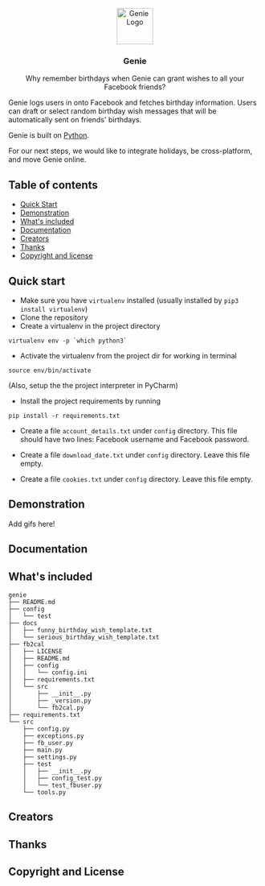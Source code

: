<p align="center">
  
<img src="https://imgur.com/ErP9Ujr.png[/img]" alt="Genie Logo" height="72">
  
</p>

<h3 align="center">Genie</h3>

<p align="center">
Why remember birthdays when Genie can grant wishes to all your Facebook friends?  <br>
  </p>
  
Genie logs users in onto Facebook and fetches birthday information. Users can
draft or select random birthday wish messages that will be automatically sent on
friends' birthdays.

Genie is built on [Python](https://www.tensorflow.org/api_docs/python).

For our next steps, we would like to integrate holidays, be cross-platform, and 
move Genie online.

## Table of contents

- [Quick Start](#quick-start)
- [Demonstration](#demonstration)
- [What's included](#whats-included)
- [Documentation](#documentation)
- [Creators](#creators)
- [Thanks](#thanks)
- [Copyright and license](#copyright-and-license)

## Quick start

* Make sure you have `virtualenv` installed (usually installed by `pip3 install virtualenv`)
* Clone the repository
* Create a virtualenv in the project directory
```
virtualenv env -p `which python3`
```
* Activate the virtualenv from the project dir for working in terminal
```
source env/bin/activate
```
(Also, setup the the project interpreter in PyCharm)

* Install the project requirements by running
```
pip install -r requirements.txt
```

* Create a file `account_details.txt` under `config` directory. 
This file should have two lines: Facebook username and Facebook password.

* Create a file `download_date.txt` under `config` directory. 
Leave this file empty.

* Create a file `cookies.txt` under `config` directory. 
Leave this file empty.

## Demonstration
Add gifs here!

## Documentation

## What's included
```
genie
├── README.md
├── config
│   └── test
├── docs
│   ├── funny_birthday_wish_template.txt
│   └── serious_birthday_wish_template.txt
├── fb2cal
│   ├── LICENSE
│   ├── README.md
│   ├── config
│   │   └── config.ini
│   ├── requirements.txt
│   └── src
│       ├── __init__.py
│       ├── _version.py
│       └── fb2cal.py
├── requirements.txt
└── src
    ├── config.py
    ├── exceptions.py
    ├── fb_user.py
    ├── main.py
    ├── settings.py
    ├── test
    │   ├── __init__.py
    │   ├── config_test.py
    │   └── test_fbuser.py
    └── tools.py
```
## Creators
## Thanks
## Copyright and License
